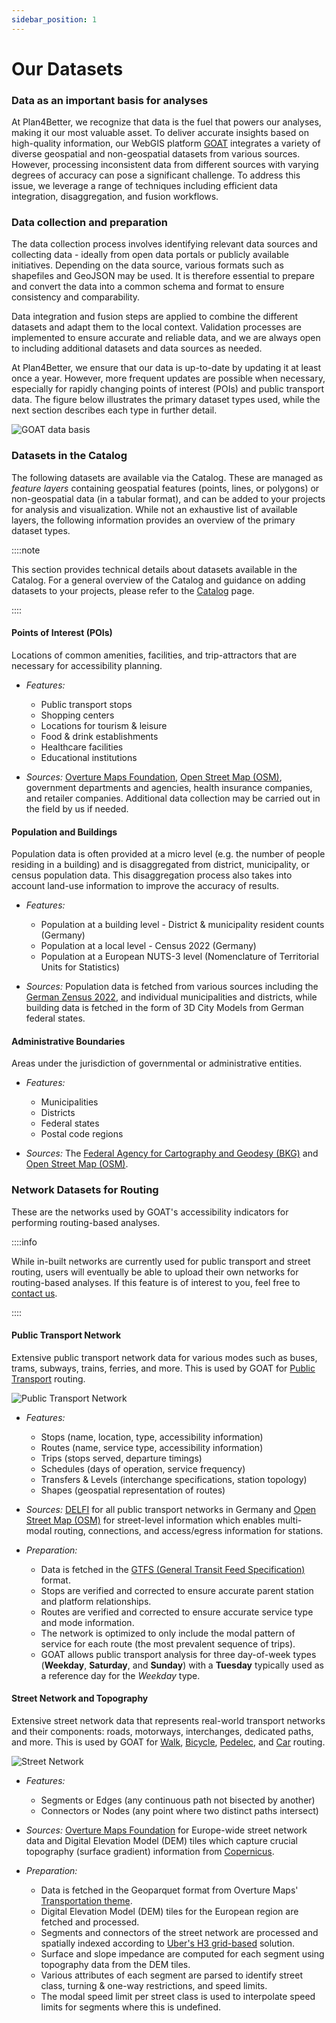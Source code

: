 ```yaml
---
sidebar_position: 1
---
```


# Our Datasets


### Data as an important basis for analyses

At Plan4Better, we recognize that data is the fuel that powers our analyses, making it our most valuable asset. To deliver accurate insights based on high-quality information, our WebGIS platform [GOAT](https://goat.plan4better.de/login) integrates a variety of diverse geospatial and non-geospatial datasets from various sources. However, processing inconsistent data from different sources with varying degrees of accuracy can pose a significant challenge. To address this issue, we leverage a range of techniques including efficient data integration, disaggregation, and fusion workflows.


### Data collection and preparation

The data collection process involves identifying relevant data sources and collecting data - ideally from open data portals or publicly available initiatives. Depending on the data source, various formats such as shapefiles and GeoJSON may be used. It is therefore essential to prepare and convert the data into a common schema and format to ensure consistency and comparability.

Data integration and fusion steps are applied to combine the different datasets and adapt them to the local context. Validation processes are implemented to ensure accurate and reliable data, and we are always open to including additional datasets and data sources as needed.

At Plan4Better, we ensure that our data is up-to-date by updating it at least once a year. However, more frequent updates are possible when necessary, especially for rapidly changing points of interest (POIs) and public transport data. The figure below illustrates the primary dataset types used, while the next section describes each type in further detail.

![GOAT data basis](/img/data/data_basis/original_files/data_en_blue.png "GOAT data basis")

### Datasets in the Catalog

The following datasets are available via the Catalog. These are managed as *feature layers* containing geospatial features (points, lines, or polygons) or non-geospatial data (in a tabular format), and can be added to your projects for analysis and visualization. While not an exhaustive list of available layers, the following information provides an overview of the primary dataset types.

::::note

This section provides technical details about datasets available in the Catalog. For a general overview of the Catalog and guidance on adding datasets to your projects, please refer to the [Catalog](../workspace/catalog) page.

::::

#### Points of Interest (POIs)
Locations of common amenities, facilities, and trip-attractors that are necessary for accessibility planning.

- *Features:*
    - Public transport stops
    - Shopping centers
    - Locations for tourism & leisure
    - Food & drink establishments
    - Healthcare facilities
    - Educational institutions

- *Sources:*
    [Overture Maps Foundation](https://overturemaps.org/), [Open Street Map (OSM)](https://wiki.openstreetmap.org/), government departments and agencies, health insurance companies, and retailer companies. Additional data collection may be carried out in the field by us if needed.

#### Population and Buildings
Population data is often provided at a micro level (e.g. the number of people residing in a building) and is disaggregated from district, municipality, or census population data. This disaggregation process also takes into account land-use information to improve the accuracy of results.

- *Features:*
    - Population at a building level - District & municipality resident counts (Germany)
    - Population at a local level - Census 2022 (Germany)
    - Population at a European NUTS-3 level (Nomenclature of Territorial Units for Statistics)

- *Sources:*
    Population data is fetched from various sources including the [German Zensus 2022](https://ergebnisse.zensus2022.de/datenbank/online/), and individual municipalities and districts, while building data is fetched in the form of 3D City Models from German federal states.

#### Administrative Boundaries
Areas under the jurisdiction of governmental or administrative entities.

- *Features:*
    - Municipalities
    - Districts
    - Federal states
    - Postal code regions

- *Sources:*
    The [Federal Agency for Cartography and Geodesy (BKG)](https://www.bkg.bund.de/) and [Open Street Map (OSM)](https://wiki.openstreetmap.org/).

### Network Datasets for Routing

These are the networks used by GOAT's accessibility indicators for performing routing-based analyses.

::::info

While in-built networks are currently used for public transport and street routing, users will eventually be able to upload their own networks for routing-based analyses. If this feature is of interest to you, feel free to [contact us](https://plan4better.de/en/contact/ "Contact Support").

::::

#### Public Transport Network
Extensive public transport network data for various modes such as buses, trams, subways, trains, ferries, and more. This is used by GOAT for [Public Transport](../routing/public_transport) routing.

![Public Transport Network](/img/data/data_basis/pt_network_banner.png "Public Transport Network")

- *Features:*
    - Stops (name, location, type, accessibility information)
    - Routes (name, service type, accessibility information)
    - Trips (stops served, departure timings)
    - Schedules (days of operation, service frequency)
    - Transfers & Levels (interchange specifications, station topology)
    - Shapes (geospatial representation of routes)

- *Sources:*
    [DELFI](https://www.delfi.de/) for all public transport networks in Germany and [Open Street Map (OSM)](https://wiki.openstreetmap.org/) for street-level information which enables multi-modal routing, connections, and access/egress information for stations.

- *Preparation:*
    - Data is fetched in the [GTFS (General Transit Feed Specification)](https://gtfs.org/) format.
    - Stops are verified and corrected to ensure accurate parent station and platform relationships.
    - Routes are verified and corrected to ensure accurate service type and mode information.
    - The network is optimized to only include the modal pattern of service for each route (the most prevalent sequence of trips).
    - GOAT allows public transport analysis for three day-of-week types (**Weekday**, **Saturday**, and **Sunday**) with a **Tuesday** typically used as a reference day for the *Weekday* type.

#### Street Network and Topography
Extensive street network data that represents real-world transport networks and their components: roads, motorways, interchanges, dedicated paths, and more. This is used by GOAT for [Walk](../routing/walking), [Bicycle](../routing/bicycle), [Pedelec](../routing/bicycle), and [Car](../routing/car) routing.

![Street Network](/img/data/data_basis/street_network_banner.png "Street Network")

- *Features:*
    - Segments or Edges (any continuous path not bisected by another)
    - Connectors or Nodes (any point where two distinct paths intersect)

- *Sources:*
    [Overture Maps Foundation](https://overturemaps.org/) for Europe-wide street network data and Digital Elevation Model (DEM) tiles which capture crucial topography (surface gradient) information from [Copernicus](https://www.copernicus.eu/en).

- *Preparation:*
    - Data is fetched in the Geoparquet format from Overture Maps' [Transportation theme](https://docs.overturemaps.org/guides/transportation/).
    - Digital Elevation Model (DEM) tiles for the European region are fetched and processed.
    - Segments and connectors of the street network are processed and spatially indexed according to [Uber's H3 grid-based](../further_reading/glossary#h3-grid) solution.
    - Surface and slope impedance are computed for each segment using topography data from the DEM tiles.
    - Various attributes of each segment are parsed to identify street class, turning & one-way restrictions, and speed limits.
    - The modal speed limit per street class is used to interpolate speed limits for segments where this is undefined.
